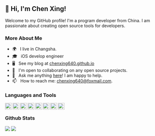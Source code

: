 <!--**chenxing640/chenxing640** is a ✨ _special_ ✨ repository because its `README.md` (this file) appears on your GitHub profile.-->

## 👋 Hi, I'm Chen Xing!

<!--## Introduction-->

Welcome to my GitHub profile! I'm a program developer from China. I am passionate about creating open source tools for developers.

<!-- 
Here are some ideas to get you started:

- 🔭 I’m currently working on ...
- 🌱 I’m currently learning ...
- 👯 I’m looking to collaborate on ...
- 🤔 I’m looking for help with ...
- 💬 Ask me about ...
- 📫 How to reach me: ...
- 😄 Pronouns: ...
- ⚡ Fun fact: ... -->

<!--- Recommend my [repos](https://chenxing640.github.io/about/)-->

<!-- ## 🔭 Current Work-->
<!---->
<!--- I'm currently looking for a job.-->
<!--- To improve the user experience of my company's products.-->
<!--- I'm currently working on Augmented Reality.-->

<!-- ## 🌱 Learning-->
<!---->
<!--- I'm always learning new things, but lately I've been focusing on Augmented Reality.-->

<!-- ## 👯 Collaboration-->
<!---->
<!--- I'm open to collaborating on any open source projects. -->

<!-- ## 💬 Ask me about-->
<!---->
<!--- Objective-C or Swift development, etc.  -->
<!--- Augmented Reality with ARKit and RealityKit. -->
<!--- Other or open source software. -->

<!-- ## 📫 How to reach me-->
<!---->
<!--- Jianshu: [focusontech](https://www.jianshu.com/u/7fc76f1179cc)-->
<!--- Zhihu: [focusontech](https://www.zhihu.com/people/c9ea1793a9a09c1af2b689c0676940b8)-->
<!--- Email: chenxing640@foxmail.com -->

<!-- Thank you for visiting my GitHub profile! -->

### More About Me

- 🌍 &nbsp; I live in Changsha.
- 🎓 &nbsp; iOS develop engineer
- 🖥️ &nbsp; See my blog at [chenxing640.github.io](https://chenxing640.github.io/)
- 🤝 &nbsp; I'm open to collaborating on any open source projects.
- 💬 &nbsp; Ask me anything [here](https://www.jianshu.com/u/7fc76f1179cc)! I am happy to help.
- 📫 &nbsp; How to reach me: chenxing640@foxmail.com.

### Languages and Tools

<div align="center">
  <img align="left" alt="" height ="22px"  src="https://img.shields.io/badge/Objective--C-323330?style=for-the-badge&logo=ios&logoColor=F7DF1E">
  <img align="left" alt="" height ="22px"  src="https://img.shields.io/badge/Swift-007ACC?style=for-the-badge&logo=swift&logoColor=white">
  <img align="left" alt="" height ="22px"  src="https://img.shields.io/badge/Python-20232A?style=for-the-badge&logo=python&logoColor=61DAFB">
  <img align="left" alt="" height ="22px"  src="https://img.shields.io/badge/Shell-20232A?style=for-the-badge&logo=shell&logoColor=61DAFB">
  <img align="left" alt="" height ="22px"  src="https://img.shields.io/badge/Dart-35495E?style=for-the-badge&logo=flutter&logoColor=4FC08D">
  <img align="left" alt="" height ="22px"  src="https://img.shields.io/badge/iOS-000000?style=for-the-badge&logo=ios&logoColor=white">
<!--  <img align="left" alt="" height ="22px"  src="https://img.shields.io/badge/Android-3DDC84?style=for-the-badge&logo=android&logoColor=white">-->
  <img align="left" alt="" height ="22px"  src="https://img.shields.io/badge/Xcode-35495E?style=for-the-badge&logo=xcode&logoColor=4FC08D">
  <img align="left" alt="" height ="22px"  src="https://img.shields.io/badge/VSCode-35495E?style=for-the-badge&logo=vscode&logoColor=4FC08D">
</div>

<br>

### Github Stats

<picture>
<source 
  srcset="https://github-readme-stats.vercel.app/api?username=chenxing640&show_icons=true&theme=dark"
  media="(prefers-color-scheme: dark)"
/>
<source
  srcset="https://github-readme-stats.vercel.app/api?username=chenxing640&show_icons=true"
  media="(prefers-color-scheme: light), (prefers-color-scheme: no-preference)"
/>
<img src="https://github-readme-stats.vercel.app/api/top-langs?username=chenxing640&show_icons=true" />
</picture>
<!-- ............................................ -->
<picture>
<source 
  srcset="https://github-readme-stats.vercel.app/api/top-langs?username=chenxing640&show_icons=true&theme=dark&layout=compact"
  media="(prefers-color-scheme: dark)"
/>
<source
  srcset="https://github-readme-stats.vercel.app/api/top-langs?username=chenxing640&show_icons=true&layout=compact"
  media="(prefers-color-scheme: light), (prefers-color-scheme: no-preference)"
/>
<img src="https://github-readme-stats.vercel.app/api/top-langs?username=chenxing640&show_icons=true&layout=compact" />
</picture>

<!--<img align="right" src="https://github-readme-stats.vercel.app/api?username=chenxing640&show_icons=true&icon_color=CE1D2D&text_color=718096&bg_color=00000000&hide_title=true&hide_border=true" />-->
